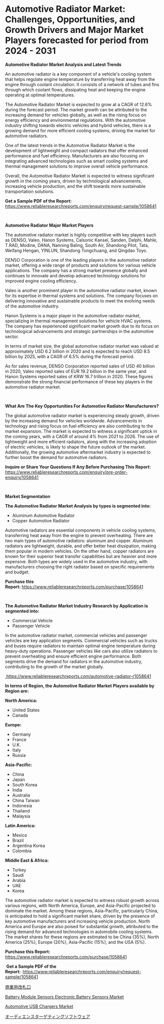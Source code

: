 <p><h1>Automotive Radiator Market: Challenges, Opportunities, and Growth Drivers and Major Market Players forecasted for period from 2024 - 2031</h1></p><p><strong>Automotive Radiator Market Analysis and Latest Trends</strong></p>
<p><p>An automotive radiator is a key component of a vehicle's cooling system that helps regulate engine temperature by transferring heat away from the engine through coolant circulation. It consists of a network of tubes and fins through which coolant flows, dissipating heat and keeping the engine operating at optimal temperatures.</p><p>The Automotive Radiator Market is expected to grow at a CAGR of 12.6% during the forecast period. The market growth can be attributed to the increasing demand for vehicles globally, as well as the rising focus on energy efficiency and environmental regulations. With the automotive industry shifting towards electric vehicles and hybrid vehicles, there is a growing demand for more efficient cooling systems, driving the market for automotive radiators.</p><p>One of the latest trends in the Automotive Radiator Market is the development of lightweight and compact radiators that offer enhanced performance and fuel efficiency. Manufacturers are also focusing on integrating advanced technologies such as smart cooling systems and thermal management solutions to improve overall vehicle performance.</p><p>Overall, the Automotive Radiator Market is expected to witness significant growth in the coming years, driven by technological advancements, increasing vehicle production, and the shift towards more sustainable transportation solutions.</p></p>
<p><strong>Get a Sample PDF of the Report:&nbsp;</strong> <a href="https://www.reliableresearchreports.com/enquiry/request-sample/1058641">https://www.reliableresearchreports.com/enquiry/request-sample/1058641</a></p>
<p>&nbsp;</p>
<p><strong>Automotive Radiator Major Market Players</strong></p>
<p><p>The automotive radiator market is highly competitive with key players such as DENSO, Valeo, Hanon Systems, Calsonic Kansei, Sanden, Delphi, Mahle, T.RAD, Modine, DANA, Nanning Baling, South Air, Shandong Pilot, Tata, Weifang Hengan, YINLUN, Shandong Tongchuang, and Qingdao Toyo.</p><p>DENSO Corporation is one of the leading players in the automotive radiator market, offering a wide range of products and solutions for various vehicle applications. The company has a strong market presence globally and continues to innovate and develop advanced technology solutions for improved engine cooling efficiency.</p><p>Valeo is another prominent player in the automotive radiator market, known for its expertise in thermal systems and solutions. The company focuses on delivering innovative and sustainable products to meet the evolving needs of the automotive industry.</p><p>Hanon Systems is a major player in the automotive radiator market, specializing in thermal management solutions for vehicle HVAC systems. The company has experienced significant market growth due to its focus on technological advancements and strategic partnerships in the automotive sector.</p><p>In terms of market size, the global automotive radiator market was valued at approximately USD 6.2 billion in 2020 and is expected to reach USD 8.5 billion by 2025, with a CAGR of 6.5% during the forecast period.</p><p>As for sales revenue, DENSO Corporation reported sales of USD 40 billion in 2020, Valeo reported sales of EUR 19.2 billion in the same year, and Hanon Systems reported sales of KRW 16.7 trillion in 2020. These figures demonstrate the strong financial performance of these key players in the automotive radiator market.</p></p>
<p>&nbsp;</p>
<p><strong>What Are The Key Opportunities For Automotive Radiator Manufacturers?</strong></p>
<p><p>The global automotive radiator market is experiencing steady growth, driven by the increasing demand for vehicles worldwide. Advancements in technology and rising focus on fuel efficiency are also contributing to the market expansion. The market is expected to witness a significant uptick in the coming years, with a CAGR of around 4% from 2021 to 2026. The use of lightweight and more efficient radiators, along with the increasing adoption of electric vehicles, is likely to shape the future outlook of the market. Additionally, the growing automotive aftermarket industry is expected to further boost the demand for automotive radiators.</p></p>
<p><strong>Inquire or Share Your Questions If Any Before Purchasing This Report:</strong> <a href="https://www.reliableresearchreports.com/enquiry/pre-order-enquiry/1058641">https://www.reliableresearchreports.com/enquiry/pre-order-enquiry/1058641</a></p>
<p>&nbsp;</p>
<p><strong>Market Segmentation</strong></p>
<p><strong>The Automotive Radiator Market Analysis by types is segmented into:</strong></p>
<p><ul><li>Aluminum Automotive Radiator</li><li>Copper Automotive Radiator</li></ul></p>
<p><p>Automotive radiators are essential components in vehicle cooling systems, transferring heat away from the engine to prevent overheating. There are two main types of automotive radiators: aluminum and copper. Aluminum radiators are lightweight, durable, and offer better heat dissipation, making them popular in modern vehicles. On the other hand, copper radiators are known for their superior heat transfer capabilities but are heavier and more expensive. Both types are widely used in the automotive industry, with manufacturers choosing the right radiator based on specific requirements and budget.</p></p>
<p><strong>Purchase this Report:&nbsp;</strong><a href="https://www.reliableresearchreports.com/purchase/1058641">https://www.reliableresearchreports.com/purchase/1058641</a></p>
<p>&nbsp;</p>
<p><strong>The Automotive Radiator Market Industry Research by Application is segmented into:</strong></p>
<p><ul><li>Commercial Vehicle</li><li>Passenger Vehicle</li></ul></p>
<p><p>In the automotive radiator market, commercial vehicles and passenger vehicles are key application segments. Commercial vehicles such as trucks and buses require radiators to maintain optimal engine temperature during heavy-duty operations. Passenger vehicles like cars also utilize radiators to prevent overheating and ensure efficient engine performance. Both segments drive the demand for radiators in the automotive industry, contributing to the growth of the market globally.</p></p>
<p><a href="https://www.reliableresearchreports.com/automotive-radiator-r1058641">&nbsp;https://www.reliableresearchreports.com/automotive-radiator-r1058641</a></p>
<p><strong>In terms of Region, the Automotive Radiator Market Players available by Region are:</strong></p>
<p>
    <p> <strong> North America: </strong>
        <ul>
            <li>United States</li>
            <li>Canada</li>
        </ul>
        </p> 
    <p> <strong> Europe: </strong>
        <ul>
            <li>Germany</li>
            <li>France</li>
            <li>U.K.</li>
            <li>Italy</li>
            <li>Russia</li>
        </ul>
        </p> 
    <p> <strong> Asia-Pacific: </strong>
        <ul>
            <li>China</li>
            <li>Japan</li>
            <li>South Korea</li>
            <li>India</li>
            <li>Australia</li>
            <li>China Taiwan</li>
            <li>Indonesia</li>
            <li>Thailand</li>
            <li>Malaysia</li>
        </ul>
        </p> 
    <p> <strong> Latin America: </strong>
        <ul>
            <li>Mexico</li>
            <li>Brazil</li>
            <li>Argentina Korea</li>
            <li>Colombia</li>
        </ul>
        </p> 
    <p> <strong> Middle East & Africa: </strong>
        <ul>
            <li>Turkey</li>
            <li>Saudi</li>
            <li>Arabia</li>
            <li>UAE</li>
            <li>Korea</li>
        </ul>
    </p>
    </p>
<p><p>The automotive radiator market is expected to witness robust growth across various regions, with North America, Europe, and Asia-Pacific projected to dominate the market. Among these regions, Asia-Pacific, particularly China, is anticipated to hold a significant market share, driven by the presence of key automotive manufacturers and increasing vehicle production. North America and Europe are also poised for substantial growth, attributed to the rising demand for advanced technologies in automobile cooling systems. The market shares for these regions are estimated to be China (35%), North America (25%), Europe (20%), Asia-Pacific (15%), and the USA (5%).</p></p>
<p><strong>Purchase this Report: </strong><a href="https://www.reliableresearchreports.com/purchase/1058641">https://www.reliableresearchreports.com/purchase/1058641</a></p>
<p>&nbsp;<strong>Get a Sample PDF of the Report:&nbsp;&nbsp;</strong><a href="https://www.reliableresearchreports.com/enquiry/request-sample/1058641">https://www.reliableresearchreports.com/enquiry/request-sample/1058641</a></p>
<p><strong></strong></p>
<p><p><a href="https://github.com/moulafa/Market-Research-Report-List-2/blob/main/1979803120407.md">商業用改札口</a></p><p><a href="https://github.com/lubmix/Market-Research-Report-List-3/blob/main/battery-module-sensors-electronic-battery-sensors-market.md">Battery Module Sensors Electronic Battery Sensors Market</a></p><p><a href="https://github.com/joannagoyvaerts/Market-Research-Report-List-3/blob/main/automotive-usb-chargers-market.md">Automotive USB Chargers Market</a></p><p><a href="https://github.com/SantosDicki04/Market-Research-Report-List-2/blob/main/3204829120408.md">オーディエンスターゲティングソフトウェア</a></p></p>